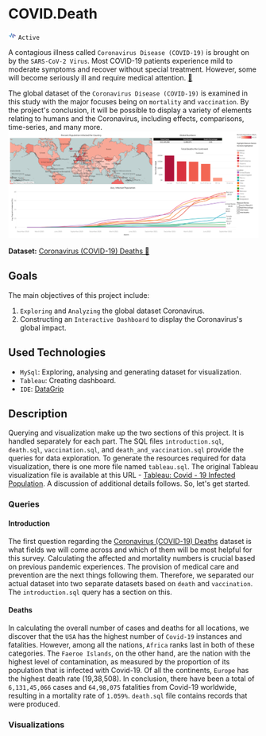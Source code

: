 # COVID.Death

![activity.png](assets/activity.png) `Active`

A contagious illness called `Coronavirus Disease (COVID-19)` is brought on by the `SARS-CoV-2 Virus`.
Most COVID-19 patients experience mild to moderate symptoms and recover without special treatment.
However, some will become seriously ill and require medical attention. [🔗](https://en.wikipedia.org/wiki/COVID-19)

The global dataset of the `Coronavirus Disease (COVID-19)` is examined in this study with the major focuses being on
`mortality` and `vaccination`. By the project's conclusion, it will be possible to display a variety of elements relating
to humans and the Coronavirus, including effects, comparisons, time-series, and many more.
<a href="https://public.tableau.com/app/profile/myte/viz/Covid-19InfectedPopulation/Dashboard1">
![dashboard.png](assets/dashboard.png)
</a>

**Dataset:** [Coronavirus (COVID-19) Deaths 🔗](https://ourworldindata.org/covid-deaths)

## Goals

The main objectives of this project include:

1. `Exploring` and `Analyzing` the global dataset Coronavirus.
2. Constructing an `Interactive Dashboard` to display the Coronavirus's global impact.

## Used Technologies

* `MySql`: Exploring, analysing and generating dataset for visualization.
* `Tableau`: Creating dashboard.
* `IDE`: [DataGrip](https://www.jetbrains.com/datagrip/)

## Description

Querying and visualization make up the two sections of this project. It is handled separately for each part.
The SQL files `introduction.sql`, `death.sql`, `vaccination.sql`, and `death_and_vaccination.sql` provide the queries
for data exploration. To generate the resources required for data visualization, there is one more file named
`tableau.sql`. The original Tableau visualization file is available at this URL - [Tableau: Covid - 19 Infected
Population](https://public.tableau.com/app/profile/myte/viz/Covid-19InfectedPopulation/Dashboard1).
A discussion of additional details follows. So, let's get started.

### Queries
#### Introduction
The first question regarding the [Coronavirus (COVID-19) Deaths](https://ourworldindata.org/covid-deaths) dataset is
what fields we will come across and which of them will be most helpful for this survey. Calculating the affected and
mortality numbers is crucial based on previous pandemic experiences. The provision of medical care and prevention are
the next things following them. Therefore, we separated our actual dataset into two separate datasets based on `death`
and `vaccination`. The `introduction.sql` query has a section on this.
#### Deaths
In calculating the overall number of cases and deaths for all locations, we discover that the `USA` has the highest number 
of `Covid-19` instances and fatalities. However, among all the nations, `Africa` ranks last in both of these categories.
The `Faeroe Islands`, on the other hand, are the nation with the highest level of contamination, as measured by the 
proportion of its population that is infected with Covid-19. Of all the continents, `Europe` has the highest death 
rate (19,38,508). In conclusion, there have been a total of `6,131,45,066` cases and `64,98,075` fatalities from 
Covid-19 worldwide, resulting in a mortality rate of `1.059%`. `death.sql` file contains records that were produced.

### Visualizations
